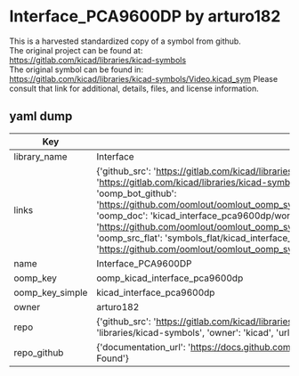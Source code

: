 # Interface_PCA9600DP by arturo182  
This is a harvested standardized copy of a symbol from github.  
The original project can be found at:  
https://gitlab.com/kicad/libraries/kicad-symbols  
The original symbol can be found in:
https://gitlab.com/kicad/libraries/kicad-symbols/Video.kicad_sym
Please consult that link for additional, details, files, and license information.  
## yaml dump  
| Key | Value |  
| --- | --- |  
| library_name | Interface |  
| links | {'github_src': 'https://gitlab.com/kicad/libraries/kicad-symbols/Video.kicad_sym', 'github_src_repo': 'https://gitlab.com/kicad/libraries/kicad-symbols', 'oomp_bot': 'kicad_interface_pca9600dp/working', 'oomp_bot_github': 'https://github.com/oomlout/oomlout_oomp_symbol_bot/tree/main/kicad_interface_pca9600dp/working', 'oomp_doc': 'kicad_interface_pca9600dp/working', 'oomp_doc_github': 'https://github.com/oomlout/oomlout_oomp_symbol_doc/tree/main/kicad_interface_pca9600dp/working', 'oomp_src_flat': 'symbols_flat/kicad_interface_pca9600dp/working', 'oomp_src_flat_github': 'https://github.com/oomlout/oomlout_oomp_symbol_src/tree/main/kicad_interface_pca9600dp/working'} |  
| name | Interface_PCA9600DP |  
| oomp_key | oomp_kicad_interface_pca9600dp |  
| oomp_key_simple | kicad_interface_pca9600dp |  
| owner | arturo182 |  
| repo | {'github_src': 'https://gitlab.com/kicad/libraries/kicad-symbols/Video.kicad_sym', 'name': 'libraries/kicad-symbols', 'owner': 'kicad', 'url': 'https://gitlab.com/kicad/libraries/kicad-symbols'} |  
| repo_github | {'documentation_url': 'https://docs.github.com/rest/repos/repos#get-a-repository', 'message': 'Not Found'} |  

